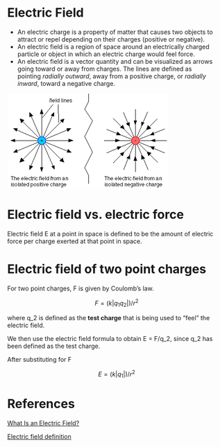 # Electric Field

- An electric charge is a property of matter that causes two objects to attract or repel depending on their charges (positive or negative).
- An electric field is a region of space around an electrically charged particle or object in which an electric charge would feel force.
- An electric field is a vector quantity and can be visualized as arrows going toward or away from charges. The lines are defined as pointing *radially outward*, away from a positive charge, or *radially inward*, toward a negative charge.

![](images/Untitled-7be4194c-0849-490d-93e4-b88254f0708d.png)
# Electric field vs. electric force

Electric field E at a point in space is defined to be the amount of electric force per charge exerted at that point in space.

# Electric field of two point charges

For two point charges, F is given by Coulomb’s law.

$$F = (k|q_1q_2|)/r^2$$

where q_2 is defined as the **test charge** that is being used to “feel” the electric field.

We then use the electric field formula to obtain E = F/q_2, since q_2 has been defined as the test charge.

After substituting for F

$$E = (k|q_1|)/r^2$$

# References

[What Is an Electric Field?](https://www.thoughtco.com/electric-field-4174366)

[Electric field definition](https://www.khanacademy.org/video/electric-field-definition)

[](https://www.khanacademy.org/video/electric-field-direction)
